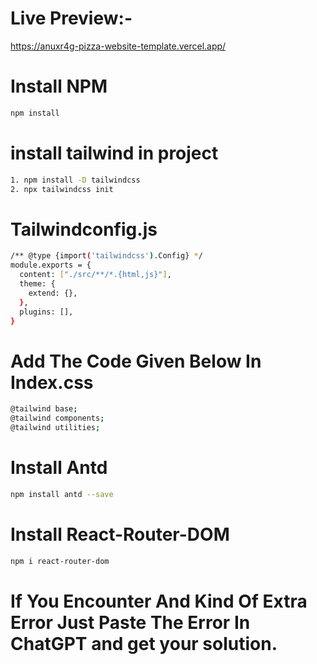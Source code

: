 # Live Preview:-
https://anuxr4g-pizza-website-template.vercel.app/

# Install NPM
```bash
npm install
```

# install tailwind in project
```bash
1. npm install -D tailwindcss 
2. npx tailwindcss init
```

# Tailwindconfig.js
```bash
/** @type {import('tailwindcss').Config} */ 
module.exports = { 
  content: ["./src/**/*.{html,js}"], 
  theme: { 
    extend: {}, 
  }, 
  plugins: [], 
}  
```

# Add The Code Given Below In Index.css
```bash
@tailwind base; 
@tailwind components; 
@tailwind utilities;
```

# Install Antd 
```bash
npm install antd --save
```

# Install React-Router-DOM 
```bash
npm i react-router-dom
```

# If You Encounter And Kind Of Extra Error Just Paste The Error In ChatGPT and get your solution.
